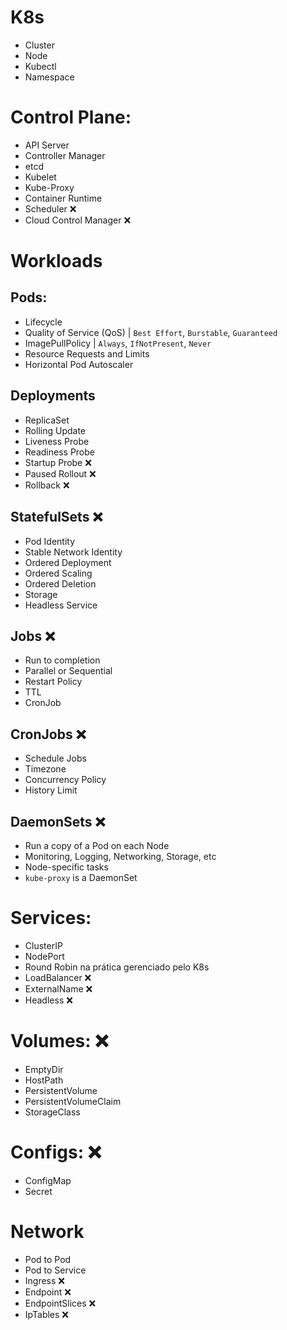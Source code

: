 # K8s
- Cluster
- Node
- Kubectl
- Namespace

# Control Plane:
- API Server
- Controller Manager
- etcd
- Kubelet
- Kube-Proxy
- Container Runtime
- Scheduler ❌
- Cloud Control Manager ❌

# Workloads

## Pods:
- Lifecycle
- Quality of Service (QoS) | `Best Effort`, `Burstable`, `Guaranteed`
- ImagePullPolicy | `Always`, `IfNotPresent`, `Never`
- Resource Requests and Limits
- Horizontal Pod Autoscaler

## Deployments
- ReplicaSet
- Rolling Update
- Liveness Probe
- Readiness Probe
- Startup Probe ❌
- Paused Rollout ❌
- Rollback ❌

## StatefulSets ❌
- Pod Identity
- Stable Network Identity
- Ordered Deployment
- Ordered Scaling
- Ordered Deletion
- Storage
- Headless Service

## Jobs ❌
- Run to completion
- Parallel or Sequential
- Restart Policy
- TTL
- CronJob

## CronJobs ❌
- Schedule Jobs
- Timezone
- Concurrency Policy
- History Limit

## DaemonSets ❌
- Run a copy of a Pod on each Node
- Monitoring, Logging, Networking, Storage, etc
- Node-specific tasks
- `kube-proxy` is a DaemonSet

# Services:
- ClusterIP
- NodePort
- Round Robin na prática gerenciado pelo K8s
- LoadBalancer ❌
- ExternalName ❌
- Headless ❌

# Volumes: ❌
- EmptyDir
- HostPath
- PersistentVolume
- PersistentVolumeClaim
- StorageClass

# Configs: ❌
- ConfigMap
- Secret

# Network
- Pod to Pod
- Pod to Service
- Ingress ❌
- Endpoint ❌
- EndpointSlices ❌
- IpTables ❌